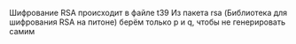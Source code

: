 Шифрование RSA происходит в файле t39
Из пакета rsa (Библиотека для шифрования RSA на питоне) берём только p и q, чтобы не генерировать самим
